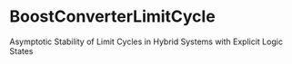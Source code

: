 # BoostConverterLimitCycle
Asymptotic Stability of Limit Cycles in Hybrid Systems with Explicit Logic States
